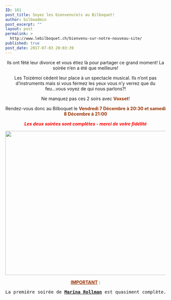 ```yaml
---
ID: 181
post_title: Soyez les bienvenu(e)s au Bilboquet!
author: bilboadmin
post_excerpt: ""
layout: post
permalink: >
  http://www.lebilboquet.ch/bienvenu-sur-notre-nouveau-site/
published: true
post_date: 2017-07-03 20:03:39
---
```

<p style="text-align: center;">Ils ont fêté leur divorce et vous étiez là pour partager ce grand moment! La soirée n’en a été que meilleure!</p>
<p style="text-align: center;">Les Toizémoi cèdent leur place à un spectacle musical. Ils n’ont pas d’instruments mais si vous fermez les yeux vous n’y verrez que du feu...vous voyez de qui nous parlons?!</p>
<p style="text-align: center;">Ne manquez pas ces 2 soirs avec <span style="color: #993300;"><strong>Voxset</strong></span>!</p>
<p style="text-align: center;">Rendez-vous donc au Bilboquet le <span style="color: #993300;"><strong>Vendredi 7 Décembre à 20:30 et samedi 8 Décembre à 21:00</strong></span></p>
<p style="text-align: center;"><span style="color: #ff0000;"><strong><em>Les deux soirées sont complètes - merci de votre fidélité</em></strong></span></p>
<img class="aligncenter wp-image-1070 size-full" src="http://www.lebilboquet.ch/wp-content/uploads/2018/06/Page7-1.jpg" alt="" width="1279" height="452" />
<p style="text-align: center;"><span style="color: #993300;"><b><u>IMPORTANT</u></b></span> :</p>

<pre>La première soirée de <b><u>Marina Rollman</u></b> est quasiment complète. Comme pour Voxset, votre Bilbouet vous propose une soirée supplémentaire <b><u>le samedi 16 Mars 2018 à 20:30</u></b>.</pre>
&nbsp;